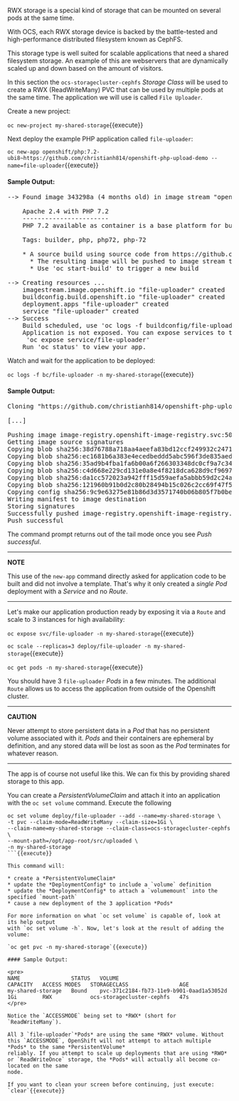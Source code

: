 RWX storage is a special kind of storage that can be mounted on several pods at the same time.

With OCS, each RWX storage device is backed by the battle-tested and high-performance distributed filesystem known as CephFS.

This storage type is well suited for scalable applications that need a shared filesystem storage. An example of this are webservers that are dynamically scaled up and down based on the amount of visitors.

In this section the `ocs-storagecluster-cephfs` _Storage Class_ will be used to create a RWX (ReadWriteMany) PVC that can be used by multiple pods at the same time. The application we will use is called `File Uploader`.

Create a new project:

`oc new-project my-shared-storage`{{execute}}

Next deploy the example PHP application called `file-uploader`:

`oc new-app openshift/php:7.2-ubi8~https://github.com/christianh814/openshift-php-upload-demo --name=file-uploader`{{execute}}

#### Sample Output:

<pre>
--> Found image 343298a (4 months old) in image stream "openshift/php" under tag "7.2-ubi8" for "openshift/php:7.2-ubi8"

    Apache 2.4 with PHP 7.2
    -----------------------
    PHP 7.2 available as container is a base platform for building and running various PHP 7.2 applications and frameworks. PHP is an HTML-embedded scripting language. PHP attempts to make it easy for developers to write dynamically generated web pages. PHP also offers built-in database integration for several commercial and non-commercial database management systems, so writing a database-enabled webpage with PHP is fairly simple. The most common use of PHP coding is probably as a replacement for CGI scripts.

    Tags: builder, php, php72, php-72

    * A source build using source code from https://github.com/christianh814/openshift-php-upload-demo will be created
      * The resulting image will be pushed to image stream tag "file-uploader:latest"
      * Use 'oc start-build' to trigger a new build

--> Creating resources ...
    imagestream.image.openshift.io "file-uploader" created
    buildconfig.build.openshift.io "file-uploader" created
    deployment.apps "file-uploader" created
    service "file-uploader" created
--> Success
    Build scheduled, use 'oc logs -f buildconfig/file-uploader' to track its progress.
    Application is not exposed. You can expose services to the outside world by executing one or more of the commands below:
     'oc expose service/file-uploader'
    Run 'oc status' to view your app.
</pre>

Watch and wait for the application to be deployed:

`oc logs -f bc/file-uploader -n my-shared-storage`{{execute}}

#### Sample Output:

<pre>
Cloning "https://github.com/christianh814/openshift-php-upload-demo" ...

[...]

Pushing image image-registry.openshift-image-registry.svc:5000/my-shared-storage/file-uploader:latest ...
Getting image source signatures
Copying blob sha256:38d76788a718aa4aeefa83bd12ccf249932c24713cb71a7172cb2bae0ff7e48c
Copying blob sha256:ec1681b6a383e4ecedbeddd5abc596f3de835aed6db39a735f62395c8edbff30
Copying blob sha256:35ad9b4fba1fa6b00a6f266303348dc0cf9a7c341616e800c2738030c0f64167
Copying blob sha256:c4d668e229cd131e0a8e4f8218dca628d9cf9697572875e355fe4b247b6aa9f0
Copying blob sha256:da1cc572023a942fff15d59aefa5abbb59d2c24a03966db8074ef8f9bab277d4
Copying blob sha256:121960b91b0d2c80b28494b15c026c2cc69f47f50b043b2b9f27b863d5b6d397
Copying config sha256:9c9e63275e81b86d3d3571740b06b805f7b0be47c5e2e1ac60197474af4361b2
Writing manifest to image destination
Storing signatures
Successfully pushed image-registry.openshift-image-registry.svc:5000/my-shared-storage/file-uploader@sha256:1deccaded779afd9d761fffe93ae9a47d6fa29bc20b52eed37f5dd0766913fae
Push successful
</pre>

The command prompt returns out of the tail mode once you see _Push successful_.

---

**NOTE**

This use of the `new-app` command directly asked for application code to be
built and did not involve a template. That's why it only created a _single
Pod_ deployment with a _Service_ and no _Route_.

---

Let's make our application production ready by exposing it via a `Route` and scale to 3 instances for high availability:

`oc expose svc/file-uploader -n my-shared-storage`{{execute}}

`oc scale --replicas=3 deploy/file-uploader -n my-shared-storage`{{execute}}

`oc get pods -n my-shared-storage`{{execute}}

You should have 3 `file-uploader` _Pods_ in a few minutes. The additional `Route` allows us to access the application from outside of the Openshift cluster.

---

**CAUTION**

Never attempt to store persistent data in a _Pod_ that has no persistent
volume associated with it. _Pods_ and their containers are ephemeral by
definition, and any stored data will be lost as soon as the _Pod_ terminates
for whatever reason.

---

The app is of course not useful like this. We can fix this by providing shared
storage to this app.

You can create a _PersistentVolumeClaim_ and attach it into an application with
the `oc set volume` command. Execute the following

````
oc set volume deploy/file-uploader --add --name=my-shared-storage \
-t pvc --claim-mode=ReadWriteMany --claim-size=1Gi \
--claim-name=my-shared-storage --claim-class=ocs-storagecluster-cephfs \
--mount-path=/opt/app-root/src/uploaded \
-n my-shared-storage
```{{execute}}

This command will:

* create a *PersistentVolumeClaim*
* update the *DeploymentConfig* to include a `volume` definition
* update the *DeploymentConfig* to attach a `volumemount` into the specified `mount-path`
* cause a new deployment of the 3 application *Pods*

For more information on what `oc set volume` is capable of, look at its help output
with `oc set volume -h`. Now, let's look at the result of adding the volume:

`oc get pvc -n my-shared-storage`{{execute}}

#### Sample Output:

<pre>
NAME                STATUS   VOLUME                                     CAPACITY   ACCESS MODES   STORAGECLASS                AGE
my-shared-storage   Bound    pvc-371c2184-fb73-11e9-b901-0aad1a53052d   1Gi        RWX            ocs-storagecluster-cephfs   47s
</pre>

Notice the `ACCESSMODE` being set to *RWX* (short for `ReadWriteMany`).

All 3 `file-uploader`*Pods* are using the same *RWX* volume. Without this `ACCESSMODE`, OpenShift will not attempt to attach multiple *Pods* to the same *PersistentVolume*
reliably. If you attempt to scale up deployments that are using *RWO* or `ReadWriteOnce` storage, the *Pods* will actually all become co-located on the same
node.

If you want to clean your screen before continuing, just execute:
`clear`{{execute}}
````
